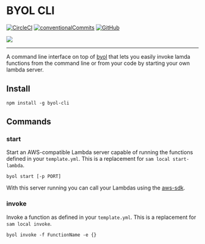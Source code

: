 # BYOL CLI

[![CircleCI](https://img.shields.io/circleci/build/github/Swydo/byol/master.svg?label=circleci&style=flat-square)](https://circleci.com/gh/Swydo/custom-integrations) [![conventionalCommits](https://img.shields.io/badge/conventional%20commits-1.0.0-yellow.svg?style=flat-square)](https://conventionalcommits.org) [![GitHub](https://img.shields.io/github/license/Swydo/custom-integrations.svg?style=flat-square)](https://github.com/Swydo/custom-integrations/blob/master/LICENSE)

<img src="https://user-images.githubusercontent.com/2283434/52522860-25eee400-2c8b-11e9-8602-f8de0d158600.png">

---

A command line interface on top of [byol](../byol) that lets you easily invoke lamda functions from the command line or from
your code by starting your own lambda server.

## Install

```shell script
npm install -g byol-cli
```

## Commands

### start

Start an AWS-compatible Lambda server capable of running the functions defined in your `template.yml`. This is a
replacement for `sam local start-lambda`.

```shell script
byol start [-p PORT]
```

With this server running you can call your Lambdas using the [aws-sdk](https://github.com/aws/aws-sdk-js).

### invoke

Invoke a function as defined in your `template.yml`. This is a replacement for `sam local invoke`.

```shell script
byol invoke -f FunctionName -e {}
```
